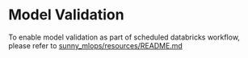 # Model Validation
To enable model validation as part of scheduled databricks workflow, please refer to [sunny_mlops/resources/README.md](../resources/README.md)
